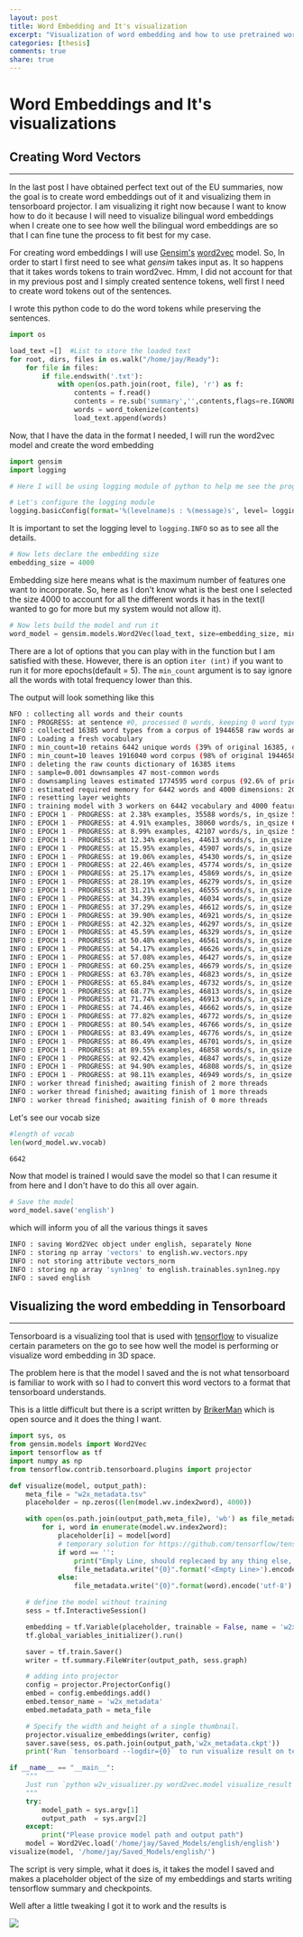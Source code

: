 ```yaml
---
layout: post
title: Word Embedding and It's visualization
excerpt: "Visualization of word embedding and how to use pretrained word embeddings"
categories: [thesis]
comments: true
share: true
---
```

# Word Embeddings and It's visualizations

## Creating Word Vectors
---
In the last post I have obtained perfect text out of the EU summaries, now the goal is to create word embeddings out of it and visualizing them in tensorboard projector. I am visualizing it right now because I want to know how to do it because I will need to visualize bilingual word embeddings when I create one to see how well the bilingual word embeddings are so that I can fine tune the process to fit best for my case.

For creating word embeddings I will use [Gensim's](https://radimrehurek.com/gensim/) [word2vec](https://radimrehurek.com/gensim/models/word2vec.html) model. So, In order to start I first need to see what *gensim* takes input as. It so happens that it takes words tokens to train word2vec. Hmm, I did not account for that in my previous post and I simply created sentence tokens, well first I need to create word tokens out of the sentences.

I wrote this python code to do the word tokens while preserving the sentences.

```python
import os

load_text =[]  #List to store the loaded text
for root, dirs, files in os.walk("/home/jay/Ready"):
    for file in files:
        if file.endswith('.txt'):
            with open(os.path.join(root, file), 'r') as f:
                contents = f.read()
                contents = re.sub('summary','',contents,flags=re.IGNORECASE)    # Removing the word summary
                words = word_tokenize(contents)
                load_text.append(words)
```

Now, that I have the data in the format I needed, I will run the word2vec model and create the word embedding

```python
import gensim
import logging

# Here I will be using logging module of python to help me see the progress and statistics.

# Let's configure the logging module 
logging.basicConfig(format='%(levelname)s : %(message)s', level= logging.INFO)
```

It is important to set the logging level to ```logging.INFO``` so as to see all the details.

```python
# Now lets declare the embedding size
embedding_size = 4000 
```

Embedding size here means what is the maximum number of features one want to incorporate. So, here as I don't know what is the best one I selected the size 4000 to account for all the different words it has in the text(I wanted to go for more but my system would not allow it).

```python 
# Now lets build the model and run it
word_model = gensim.models.Word2Vec(load_text, size=embedding_size, min_count=5)
```
There are a lot of options that you can play with in the function but I am satisfied with these. However, there is an option ```iter (int)```  if you want to run it for more epochs(default = 5). The ```min_count``` argument is to say ignore all the words with total frequency lower than this.

The output will look something like this

```bash 
NFO : collecting all words and their counts
INFO : PROGRESS: at sentence #0, processed 0 words, keeping 0 word types
INFO : collected 16385 word types from a corpus of 1944658 raw words and 5293 sentences
INFO : Loading a fresh vocabulary
INFO : min_count=10 retains 6442 unique words (39% of original 16385, drops 9943)
INFO : min_count=10 leaves 1916040 word corpus (98% of original 1944658, drops 28618)
INFO : deleting the raw counts dictionary of 16385 items
INFO : sample=0.001 downsamples 47 most-common words
INFO : downsampling leaves estimated 1774595 word corpus (92.6% of prior 1916040)
INFO : estimated required memory for 6442 words and 4000 dimensions: 209365000 bytes
INFO : resetting layer weights
INFO : training model with 3 workers on 6442 vocabulary and 4000 features, using sg=0 hs=0 sample=0.001 negative=5 window=5
INFO : EPOCH 1 - PROGRESS: at 2.38% examples, 35588 words/s, in_qsize 5, out_qsize 0
INFO : EPOCH 1 - PROGRESS: at 4.91% examples, 38060 words/s, in_qsize 6, out_qsize 0
INFO : EPOCH 1 - PROGRESS: at 8.99% examples, 42107 words/s, in_qsize 5, out_qsize 0
INFO : EPOCH 1 - PROGRESS: at 12.34% examples, 44613 words/s, in_qsize 5, out_qsize 0
INFO : EPOCH 1 - PROGRESS: at 15.95% examples, 45907 words/s, in_qsize 5, out_qsize 0
INFO : EPOCH 1 - PROGRESS: at 19.06% examples, 45430 words/s, in_qsize 5, out_qsize 0
INFO : EPOCH 1 - PROGRESS: at 22.46% examples, 45774 words/s, in_qsize 5, out_qsize 0
INFO : EPOCH 1 - PROGRESS: at 25.17% examples, 45869 words/s, in_qsize 5, out_qsize 0
INFO : EPOCH 1 - PROGRESS: at 28.19% examples, 46279 words/s, in_qsize 5, out_qsize 0
INFO : EPOCH 1 - PROGRESS: at 31.21% examples, 46555 words/s, in_qsize 5, out_qsize 0
INFO : EPOCH 1 - PROGRESS: at 34.39% examples, 46034 words/s, in_qsize 5, out_qsize 0
INFO : EPOCH 1 - PROGRESS: at 37.29% examples, 46612 words/s, in_qsize 5, out_qsize 0
INFO : EPOCH 1 - PROGRESS: at 39.90% examples, 46921 words/s, in_qsize 5, out_qsize 0
INFO : EPOCH 1 - PROGRESS: at 42.32% examples, 46297 words/s, in_qsize 5, out_qsize 0
INFO : EPOCH 1 - PROGRESS: at 45.59% examples, 46329 words/s, in_qsize 5, out_qsize 0
INFO : EPOCH 1 - PROGRESS: at 50.48% examples, 46561 words/s, in_qsize 5, out_qsize 0
INFO : EPOCH 1 - PROGRESS: at 54.17% examples, 46626 words/s, in_qsize 5, out_qsize 0
INFO : EPOCH 1 - PROGRESS: at 57.08% examples, 46427 words/s, in_qsize 4, out_qsize 1
INFO : EPOCH 1 - PROGRESS: at 60.25% examples, 46679 words/s, in_qsize 5, out_qsize 0
INFO : EPOCH 1 - PROGRESS: at 63.78% examples, 46823 words/s, in_qsize 5, out_qsize 0
INFO : EPOCH 1 - PROGRESS: at 65.84% examples, 46732 words/s, in_qsize 5, out_qsize 0
INFO : EPOCH 1 - PROGRESS: at 68.77% examples, 46813 words/s, in_qsize 5, out_qsize 0
INFO : EPOCH 1 - PROGRESS: at 71.74% examples, 46913 words/s, in_qsize 5, out_qsize 0
INFO : EPOCH 1 - PROGRESS: at 74.46% examples, 46662 words/s, in_qsize 5, out_qsize 0
INFO : EPOCH 1 - PROGRESS: at 77.82% examples, 46772 words/s, in_qsize 5, out_qsize 0
INFO : EPOCH 1 - PROGRESS: at 80.54% examples, 46766 words/s, in_qsize 5, out_qsize 0
INFO : EPOCH 1 - PROGRESS: at 83.49% examples, 46776 words/s, in_qsize 5, out_qsize 0
INFO : EPOCH 1 - PROGRESS: at 86.49% examples, 46701 words/s, in_qsize 6, out_qsize 0
INFO : EPOCH 1 - PROGRESS: at 89.55% examples, 46858 words/s, in_qsize 5, out_qsize 0
INFO : EPOCH 1 - PROGRESS: at 92.42% examples, 46847 words/s, in_qsize 5, out_qsize 0
INFO : EPOCH 1 - PROGRESS: at 94.90% examples, 46808 words/s, in_qsize 6, out_qsize 0
INFO : EPOCH 1 - PROGRESS: at 98.11% examples, 46949 words/s, in_qsize 4, out_qsize 0
INFO : worker thread finished; awaiting finish of 2 more threads
INFO : worker thread finished; awaiting finish of 1 more threads
INFO : worker thread finished; awaiting finish of 0 more threads
```

Let's see our vocab size

```python
#length of vocab
len(word_model.wv.vocab)
```

```bash
6642
```

Now that model is trained I would save the model so that I can resume it from here and I don't have to do this all over again.

```python
# Save the model 
word_model.save('english')
```

which will inform you of all the various things it saves

```bash 
INFO : saving Word2Vec object under english, separately None
INFO : storing np array 'vectors' to english.wv.vectors.npy
INFO : not storing attribute vectors_norm
INFO : storing np array 'syn1neg' to english.trainables.syn1neg.npy
INFO : saved english
```

## Visualizing the word embedding in Tensorboard

---

Tensorboard is a visualizing tool that is used with [tensorflow](https://www.tensorflow.org/) to visualize certain parameters on the go to see how well the model is performing or visualize word embedding in 3D space. 

The problem here is that the model I saved and the is not what tensorboard is familiar to work with so I had to convert this word vectors to a format that tensorboard understands. 

This is a little difficult but there is a script written by [BrikerMan](https://gist.github.com/BrikerMan/7bd4e4bd0a00ac9076986148afc06507) which is open source and it does the thing I want. 

```python
import sys, os
from gensim.models import Word2Vec
import tensorflow as tf
import numpy as np
from tensorflow.contrib.tensorboard.plugins import projector

def visualize(model, output_path):
    meta_file = "w2x_metadata.tsv"
    placeholder = np.zeros((len(model.wv.index2word), 4000))

    with open(os.path.join(output_path,meta_file), 'wb') as file_metadata:
        for i, word in enumerate(model.wv.index2word):
            placeholder[i] = model[word]
            # temporary solution for https://github.com/tensorflow/tensorflow/issues/9094
            if word == '':
                print("Emply Line, should replecaed by any thing else, or will cause a bug of tensorboard")
                file_metadata.write("{0}".format('<Empty Line>').encode('utf-8') + b'\n')
            else:
                file_metadata.write("{0}".format(word).encode('utf-8') + b'\n')

    # define the model without training
    sess = tf.InteractiveSession()

    embedding = tf.Variable(placeholder, trainable = False, name = 'w2x_metadata')
    tf.global_variables_initializer().run()

    saver = tf.train.Saver()
    writer = tf.summary.FileWriter(output_path, sess.graph)

    # adding into projector
    config = projector.ProjectorConfig()
    embed = config.embeddings.add()
    embed.tensor_name = 'w2x_metadata'
    embed.metadata_path = meta_file

    # Specify the width and height of a single thumbnail.
    projector.visualize_embeddings(writer, config)
    saver.save(sess, os.path.join(output_path,'w2x_metadata.ckpt'))
    print('Run `tensorboard --logdir={0}` to run visualize result on tensorboard'.format(output_path))

if __name__ == "__main__":
    """
    Just run `python w2v_visualizer.py word2vec.model visualize_result`
    """
    try:
        model_path = sys.argv[1]
        output_path  = sys.argv[2]
    except:
        print("Please provice model path and output path")
    model = Word2Vec.load('/home/jay/Saved_Models/english/english')
visualize(model, '/home/jay/Saved_Models/english/')
```

The script is very simple, what it does is, it takes the model I saved and makes a placeholder object of the size of my embeddings and starts writing tensorflow summary and checkpoints. 

Well after a little tweaking I got it to work and the results is 

<img src="{{ site.baseurl }}/images/tensorboard.png">
